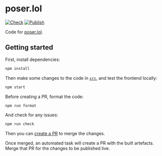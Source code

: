 # poser.lol

[![Check](https://github.com/poser-lol/poser.lol/actions/workflows/check.yml/badge.svg)](https://github.com/poser-lol/poser.lol/actions/workflows/check.yml)
[![Publish](https://github.com/poser-lol/poser.lol/actions/workflows/publish.yml/badge.svg)](https://github.com/poser-lol/poser.lol/actions/workflows/publish.yml)

Code for [poser.lol](https://poser.lol).

## Getting started

First, install dependencies:

```bash
npm install
```

Then make some changes to the code in [`src`](src), and test the frontend locally:

```bash
npm start
```

Before creating a PR, format the code:

```bash
npm run format
```

And check for any issues:

```bash
npm run check
```

Then you can [create a PR](https://docs.github.com/en/pull-requests/collaborating-with-pull-requests/proposing-changes-to-your-work-with-pull-requests/creating-a-pull-request) to merge the changes.

Once merged, an automated task will create a PR with the built artefacts. Merge that PR for the changes to be published live.
